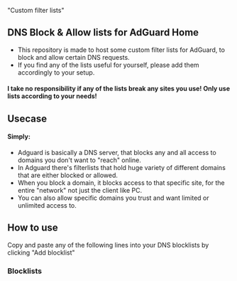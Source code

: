 "Custom filter lists"
## DNS Block & Allow lists for AdGuard Home

- This repository is made to host some custom filter lists for AdGuard, to block and allow certain DNS requests.
- If you find any of the lists useful for yourself, please add them accordingly to your setup.

#### I take no responsibility if any of the lists break any sites you use! Only use lists according to your needs!

## Usecase
#### Simply:

- Adguard is basically a DNS server, that blocks any and all access to domains you don't want to "reach" online.
- In Adguard there's filterlists that hold huge variety of different domains that are either blocked or allowed.
- When you block a domain, it blocks access to that specific site, for the entire "network" not just the client like PC.
- You can also allow specific domains you trust and want limited or unlimited access to.

## How to use 
 Copy and paste any of the following lines into your DNS blocklists by clicking "Add blocklist"

### Blocklists

```bash

